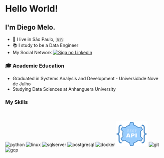 
# Hello World!

## I'm Diego Melo.
- 📍  I live in São Paulo, 🇧🇷
- 📚 I study to be a Data Engineer
- My Social Network <a style="border-radius= 4px;" href="https://www.linkedin.com/in/diego-jesus-melo/">
    <img alt="Siga no Linkedin" src="https://img.shields.io/badge/-LinkedIn-blue?style=flat-square&logo=Linkedin&logoColor=white&link=https://www.linkedin.com/in/diego-melo-1863971b2/"> </a>


### :mortar_board: Academic Education
- Graduated in Systems Analysis and Development - Universidade Nove de Julho
- Studying Data Sciences at Anhanguera University


### My Skills
<br><br>
<img src="https://cdn.jsdelivr.net/gh/devicons/devicon@latest/icons/python/python-original.svg" alt="python" width="100" height="100" style="max-width:100%" />
<img src="https://cdn.jsdelivr.net/gh/devicons/devicon@latest/icons/linux/linux-original.svg" alt="linux" width="100" height="100" style="max-width:100%" />
<img src="https://cdn.jsdelivr.net/gh/devicons/devicon/icons/microsoftsqlserver/microsoftsqlserver-plain-wordmark.svg" alt="sqlserver" width="100" height="100" style="max-width:100%;"/>
<img src="https://cdn.jsdelivr.net/gh/devicons/devicon@latest/icons/postgresql/postgresql-original-wordmark.svg" alt="postgresql" width="100" height="100" style="max-width:100%;"/>
<img src="https://cdn.jsdelivr.net/gh/devicons/devicon@latest/icons/docker/docker-original.svg" alt="docker" width="100" height="100" style="max-width:100%;"/>
<img src="https://github.com/diego105xz/RepositorioImg/blob/main/rest_API.png" alt="Rest_api" width="100" style="max-width:100%;"/>
<img src="https://cdn.jsdelivr.net/gh/devicons/devicon@latest/icons/git/git-plain-wordmark.svg" alt="git" width="100" style="max-width:100%;"/>
<img src="https://cdn.jsdelivr.net/gh/devicons/devicon@latest/icons/googlecloud/googlecloud-original-wordmark.svg" alt="gcp" width="100" style="max-width:100%;"/>
